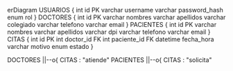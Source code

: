 erDiagram
  USUARIOS {
    int id PK
    varchar username
    varchar password_hash
    enum rol
  }
  DOCTORES {
    int id PK
    varchar nombres
    varchar apellidos
    varchar colegiado
    varchar telefono
    varchar email
  }
  PACIENTES {
    int id PK
    varchar nombres
    varchar apellidos
    varchar dpi
    varchar telefono
    varchar email
  }
  CITAS {
    int id PK
    int doctor_id FK
    int paciente_id FK
    datetime fecha_hora
    varchar motivo
    enum estado
  }

  DOCTORES ||--o{ CITAS : "atiende"
  PACIENTES ||--o{ CITAS : "solicita"
